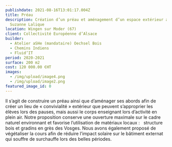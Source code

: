 ```yaml
---
publishdate: 2021-08-16T13:01:17.004Z
title: Préau
description: Création d’un préau et aménagement d’un espace extérieur au collège
  Suzanne Lalique
location: Wingen sur Moder (67)
client: Collectivité Européenne d’Alsace
builder:
  - Atelier aSHe (mandataire) Oechsel Bois
  - Chemins Indiens
  - Fluid’IT
period: 2020-2021
surface: 200 m2
cost: 120 000.00 €HT
images:
  - /img/upload/image4.png
  - /img/upload/image2.png
featured_image_id: 0
---
```

Il s’agit de construire un préau ainsi que d’aménager ses abords afin de créer un lieu de « convivialité » extérieur que peuvent s’approprier les élèves lors des pauses, mais aussi le corps enseignant lors d’activité en plein air. Notre proposition conserve une ouverture maximale sur le cadre naturel environnant et favorise l’utilisation de matériaux locaux :   structure bois et gradins en grès des Vosges. Nous avons également proposé de végétaliser la cours afin de réduire l’impact solaire sur le bâtiment externat qui souffre de surchauffe lors des belles périodes.